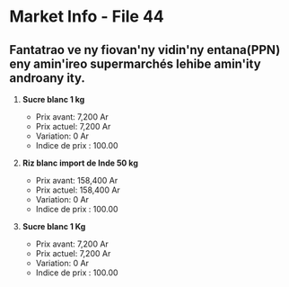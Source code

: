 # Market Info - File 44

## Fantatrao ve ny fiovan'ny vidin'ny entana(PPN) eny amin'ireo supermarchés lehibe amin'ity androany ity.

1. **Sucre blanc 1 kg**
   - Prix avant: 7,200 Ar
   - Prix actuel: 7,200 Ar
   - Variation: 0 Ar
   - Indice de prix : 100.00

2. **Riz blanc import de Inde 50 kg**
   - Prix avant: 158,400 Ar
   - Prix actuel: 158,400 Ar
   - Variation: 0 Ar
   - Indice de prix : 100.00

3. **Sucre blanc 1 Kg**
   - Prix avant: 7,200 Ar
   - Prix actuel: 7,200 Ar
   - Variation: 0 Ar
   - Indice de prix : 100.00

